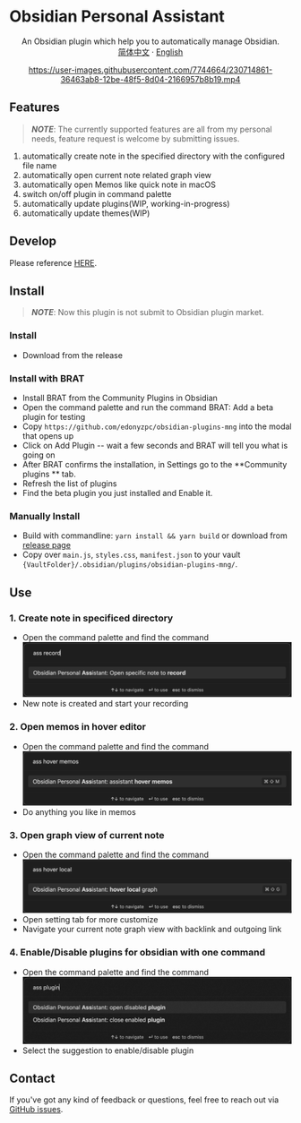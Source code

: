 # Obsidian Personal Assistant

<p align="center">
    <span>An Obsidian plugin which help you to automatically manage Obsidian.</span>
    <br/>
    <a href="/README-CN.md">简体中文</a>
    ·
    <a href="/README.md">English</a>
</p>

<div align="center">


https://user-images.githubusercontent.com/7744664/230714861-36463ab8-12be-48f5-8d04-2166957b8b19.mp4


</div>

## Features
> ***NOTE***: The currently supported features are all from my personal needs, feature request is welcome by submitting issues.

1. automatically create note in the specified directory with the configured file name
2. automatically open current note related graph view
3. automatically open Memos like quick note in macOS
4. switch on/off plugin in command palette
5. automatically update plugins(WIP, working-in-progress)
6. automatically update themes(WIP)

## Develop

Please reference [HERE](./DEVELOPEMENT.md).

## Install
> ***NOTE***: Now this plugin is not submit to Obsidian plugin market.

### Install
- Download from the release

### Install with BRAT

- Install BRAT from the Community Plugins in Obsidian
- Open the command palette and run the command BRAT: Add a beta plugin for testing
- Copy `https://github.com/edonyzpc/obsidian-plugins-mng` into the modal that opens up
- Click on Add Plugin -- wait a few seconds and BRAT will tell you what is going on
- After BRAT confirms the installation, in Settings go to the **Community plugins ** tab.
- Refresh the list of plugins
- Find the beta plugin you just installed and Enable it.

### Manually Install

- Build with commandline: `yarn install && yarn build` or download from [release page](https://github.com/edonyzpc/obsidian-plugins-mng/releases)
- Copy over `main.js`, `styles.css`, `manifest.json` to your vault `{VaultFolder}/.obsidian/plugins/obsidian-plugins-mng/`.

## Use

### 1. Create note in specificed directory
- Open the command palette and find the command
![command 1](./docs/command-1.png)
- New note is created and start your recording
### 2. Open memos in hover editor
- Open the command palette and find the command
![command 2](./docs/command-2.png)
- Do anything you like in memos
### 3. Open graph view of current note
- Open the command palette and find the command
![command 3](./docs/command-3.png)
- Open setting tab for more customize
- Navigate your current note graph view with backlink and outgoing link
### 4. Enable/Disable plugins for obsidian with one command
- Open the command palette and find the command
![command 4](./docs/command-4.png)
- Select the suggestion to enable/disable plugin

## Contact

If you've got any kind of feedback or questions, feel free to reach out via [GitHub issues](https://github.com/edonyzpc/obsidian-plugins-mng/issues).
